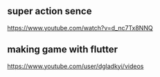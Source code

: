 

super action sence
--------
https://www.youtube.com/watch?v=d_nc7Tx8NNQ

making game with flutter
-----
https://www.youtube.com/user/dgladkyi/videos